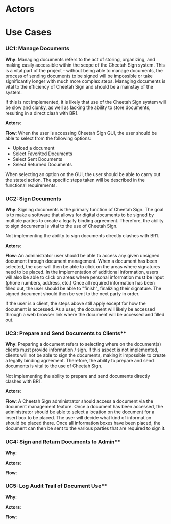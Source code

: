 # Actors



# Use Cases

### UC1: Manage Documents

**Why**: Managing documents refers to the act of storing, organizing, and making easily accessible within the scope of the Cheetah
Sign system. This is a vital part of the project - without being able to manage documents, the process of
sending documents to be signed will be impossible or take significantly longer with much more complex steps. 
Managing documents is vital to the efficiency of Cheetah Sign and should be a mainstay of the system.

If this is not implemented, it is likely that use of the Cheetah Sign system will be slow and clunky, as well as lacking
the ability to store documents, resulting in a direct clash with BR1.

**Actors**:

**Flow**: When the user is accessing Cheetah Sign GUI, the user should be able to select from the following options:
- Upload a document
- Select Favorited Documents
- Select Sent Documents
- Select Returned Documents

When selecting an option on the GUI, the user should be able to carry out the stated action. The specific steps taken
will be described in the functional requirements.

### UC2: Sign Documents


**Why**: Signing documents is the primary function of Cheetah Sign. The goal is to make a software that allows for
digital documents to be signed by multiple parties to create a legally binding agreement. Therefore, the ability to
sign documents is vital to the use of Cheetah Sign. 

Not implementing the ability to sign documents directly clashes with BR1.

**Actors**:

**Flow**: An administrator user should be able to access any given unsigned document through document management. When a
document has been selected, the user will then be able to click on the areas where signatures need to be placed. In the
implementation of additional information, users will also be able to click on areas where personal information must be input
(phone numbers, address, etc.) Once all required information has been filled out, the user should be able to "finish", 
finalizing their signature. The signed document should then be sent to the next party in order. 

If the user is a client, the steps above still apply except for how the document is accessed. As a user, the document
will likely be accessed through a web browser link where the document will be accessed and filled out.

### UC3: Prepare and Send Documents to Clients**


**Why**: Preparing a document refers to selecting where on the document(s) clients must provide information / sign.
If this aspect is not implemented, clients will not be able to sign the documents, making it impossible to create a 
legally binding agreement. Therefore, the ability to prepare and send documents is vital to the use of Cheetah Sign.

Not implementing the ability to prepare and send documents directly clashes with BR1.

**Actors**:

**Flow**: A Cheetah Sign administrator should access a document via the document management feature. Once a document has
been accessed, the administrator should be able to select a location on the document for a insert box to be placed. The
user will decide what kind of information should be placed there. Once all information boxes have been placed, the document
can then be sent to the various parties that are required to sign it.

### UC4: Sign and Return Documents to Admin**


**Why**:

**Actors**:

**Flow**:

### UC5: Log Audit Trail of Document Use**


**Why**:

**Actors**:

**Flow**: